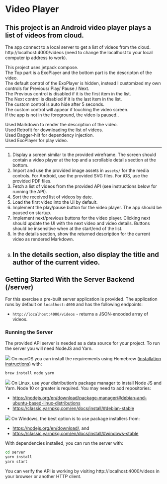 # Video Player
## This project is an Android video player plays a list of videos from cloud.

The app connect to a local server to get a list of videos from the cloud.
http://localhost:4000/videos (need to change the localhost to your local computer ip address to work).  

This project uses jetpack compose.  
The Top part is a ExoPlayer and the bottom part is the descripton of the video.  
The default control of the ExoPlayer is hidden, instead I customized my own controls for Previous/ Play/ Pause / Next.  
The Previous control is disabled if it is the first item in the list.  
The Next control is disabled if it is the last item in the list.  
The custom control is auto hide after 5 seconds.  
The custom control will appear if touching the video screen.  
If the app is not in the foreground, the video is paused..

Used Markdown to render the description of the video.  
Used Retrofit for downloading the list of videos.  
Used Dagger-hilt for dependency injection.  
Used ExoPlayer for play video.  



------------------------------
 1. Display a screen similar to the provided wireframe. The screen should
    contain a video player at the top and a scrollable details section at the
    bottom.
 2. Import and use the provided image assets in `assets/` for the media
    controls. For Android, use the provided SVG files. For iOS, use the provided PDF files.
 3. Fetch a list of videos from the provided API (see instructions below for
    running the API).
 4. Sort the received list of videos by date.
 5. Load the first video into the UI by default.
 6. Implement the play/pause button for the video player. The app should be
    paused on startup.
 7. Implement next/previous buttons for the video player. Clicking next should
    update the UI with the next video and video details. Buttons should be
    insensitive when at the start/end of the list.
 8. In the details section, show the returned description for the current video
    as rendered Markdown.
 9. In the details section, also display the title and author of the current
    video.
    -------------------------------------------------------

Getting Started With the Server Backend (/server)
-----------------------------------------------
For this exercise a pre-built server application is provided. The application runs by default on `localhost:4000` and has the following endpoints:

 - `http://localhost:4000/videos` - returns a JSON-encoded array of videos.

### Running the Server

The provided API server is needed as a data source for your project. To run the server you will need NodeJS and Yarn.

![](docs/apple.svg) On macOS you can install the requirements using Homebrew ([installation instructions](https://brew.sh/)) with:

```sh
brew install node yarn
```

![](docs/linux.svg) On Linux, use your distribution’s package manager to install Node JS and Yarn. Node 10 or greater is required. You may need to add repositories:

 - https://nodejs.org/en/download/package-manager/#debian-and-ubuntu-based-linux-distributions
 - https://classic.yarnpkg.com/en/docs/install/#debian-stable

![](docs/windows.svg) On Windows, the best option is to use package installers from:

 - https://nodejs.org/en/download/, and
 - https://classic.yarnpkg.com/en/docs/install/#windows-stable

With dependencies installed, you can run the server with:

```sh
cd server
yarn install
yarn start
```

You can verify the API is working by visiting http://localhost:4000/videos in your browser or another HTTP client.
